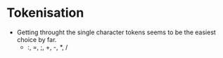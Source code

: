 # Tokenisation

- Getting throught the single character tokens seems to be the easiest choice by far.
    - :, =, ;, +, -, *, /
